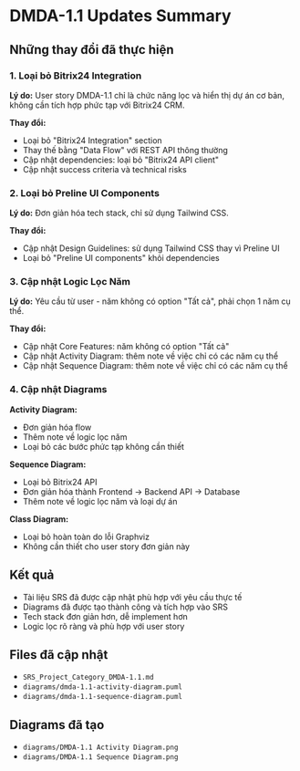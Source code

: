 # DMDA-1.1 Updates Summary

## Những thay đổi đã thực hiện

### 1. Loại bỏ Bitrix24 Integration
**Lý do:** User story DMDA-1.1 chỉ là chức năng lọc và hiển thị dự án cơ bản, không cần tích hợp phức tạp với Bitrix24 CRM.

**Thay đổi:**
- Loại bỏ "Bitrix24 Integration" section
- Thay thế bằng "Data Flow" với REST API thông thường
- Cập nhật dependencies: loại bỏ "Bitrix24 API client"
- Cập nhật success criteria và technical risks

### 2. Loại bỏ Preline UI Components
**Lý do:** Đơn giản hóa tech stack, chỉ sử dụng Tailwind CSS.

**Thay đổi:**
- Cập nhật Design Guidelines: sử dụng Tailwind CSS thay vì Preline UI
- Loại bỏ "Preline UI components" khỏi dependencies

### 3. Cập nhật Logic Lọc Năm
**Lý do:** Yêu cầu từ user - năm không có option "Tất cả", phải chọn 1 năm cụ thể.

**Thay đổi:**
- Cập nhật Core Features: năm không có option "Tất cả"
- Cập nhật Activity Diagram: thêm note về việc chỉ có các năm cụ thể
- Cập nhật Sequence Diagram: thêm note về việc chỉ có các năm cụ thể

### 4. Cập nhật Diagrams
**Activity Diagram:**
- Đơn giản hóa flow
- Thêm note về logic lọc năm
- Loại bỏ các bước phức tạp không cần thiết

**Sequence Diagram:**
- Loại bỏ Bitrix24 API
- Đơn giản hóa thành Frontend -> Backend API -> Database
- Thêm note về logic lọc năm và loại dự án

**Class Diagram:**
- Loại bỏ hoàn toàn do lỗi Graphviz
- Không cần thiết cho user story đơn giản này

## Kết quả
- Tài liệu SRS đã được cập nhật phù hợp với yêu cầu thực tế
- Diagrams đã được tạo thành công và tích hợp vào SRS
- Tech stack đơn giản hơn, dễ implement hơn
- Logic lọc rõ ràng và phù hợp với user story

## Files đã cập nhật
- `SRS_Project_Category_DMDA-1.1.md`
- `diagrams/dmda-1.1-activity-diagram.puml`
- `diagrams/dmda-1.1-sequence-diagram.puml`

## Diagrams đã tạo
- `diagrams/DMDA-1.1 Activity Diagram.png`
- `diagrams/DMDA-1.1 Sequence Diagram.png`
